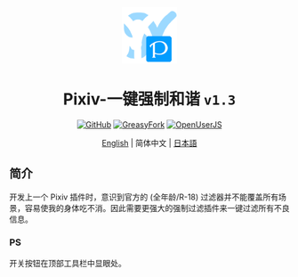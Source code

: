 <div align="center">
    <img src="https://github.com/SynRGB/Pixiv-ForceSafeMode/raw/main/%23README/icon/256.png" width="20%"/>
    <h1>Pixiv-一键强制和谐 <code>v1.3</code></h1>
	<p>
        <a href='https://github.com/SynRGB/Pixiv-ForceSafeMode'><img src="https://img.shields.io/badge/-GitHub-3A3A3A?style=flat&amp;logo=GitHub&amp;logoColor=white" referrerpolicy="no-referrer" alt="GitHub"></a>
	    <a href='https://greasyfork.org/zh-CN/scripts/453648-pixiv-forcesafemode'><img src="https://img.shields.io/badge/-GreasyFork-670000?style=flat&amp;logo=tampermonkey&amp;logoColor=white" referrerpolicy="no-referrer" alt="GreasyFork"></a>
        <a href='https://openuserjs.org/scripts/TitanRGB/Pixiv-ForceSafeMode'><img src="https://img.shields.io/badge/-OpenUserJS-004796?style=flat&amp;logo=tampermonkey&amp;logoColor=white" referrerpolicy="no-referrer" alt="OpenUserJS"></a>
    </p>
	<p><a href='https://github.com/SynRGB/Pixiv-ForceSafeMode/blob/main/README.md'>English</a> | 简体中文 | <a href="https://github.com/SynRGB/Pixiv-ForceSafeMode/blob/main/%23README/README-ja.md">日本語</a></p>
</div>

## 简介

开发上一个 Pixiv 插件时，意识到官方的 (全年龄/R-18) 过滤器并不能覆盖所有场景，容易使我的身体吃不消。因此需要更强大的强制过滤插件来一键过滤所有不良信息。

### PS

开关按钮在顶部工具栏中显眼处。